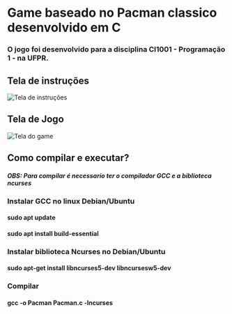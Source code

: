 # Game baseado no Pacman classico desenvolvido em C

### O jogo foi desenvolvido para a disciplina CI1001 - Programação 1 - na UFPR.

## Tela de instruções
![Tela de instruções](https://uploaddeimagens.com.br/images/003/049/643/original/tela-instrucoes.PNG?1611418735)

## Tela de Jogo
![Tela do game](https://uploaddeimagens.com.br/images/003/049/644/full/tela-game.PNG?1611418786)


## Como compilar e executar?
  
#### _OBS: Para compilar é necessario ter o compilador GCC e a biblioteca ncurses_

### Instalar GCC no linux Debian/Ubuntu
####  sudo apt update
####  sudo apt install build-essential 

### Instalar biblioteca Ncurses no Debian/Ubuntu
####  sudo apt-get install libncurses5-dev libncursesw5-dev
  
### Compilar
####  gcc -o Pacman Pacman.c -lncurses
